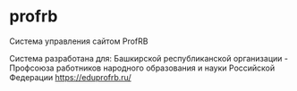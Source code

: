 # profrb
Система управления сайтом ProfRB

Система разработана для: Башкирской республиканской организации - Профсоюза работников народного образования и науки Российской Федерации https://eduprofrb.ru/
